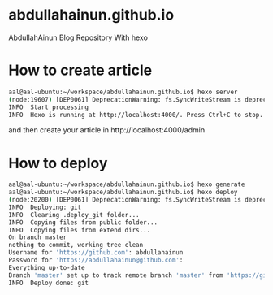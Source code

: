 # abdullahainun.github.io
AbdullahAinun Blog Repository With hexo

# How to create article
```bash
aal@aal-ubuntu:~/workspace/abdullahainun.github.io$ hexo server
(node:19607) [DEP0061] DeprecationWarning: fs.SyncWriteStream is deprecated.
INFO  Start processing
INFO  Hexo is running at http://localhost:4000/. Press Ctrl+C to stop.

```
and then create your article in http://localhost:4000/admin
# How to deploy
```bash
aal@aal-ubuntu:~/workspace/abdullahainun.github.io$ hexo generate
aal@aal-ubuntu:~/workspace/abdullahainun.github.io$ hexo deploy
(node:20200) [DEP0061] DeprecationWarning: fs.SyncWriteStream is deprecated.
INFO  Deploying: git
INFO  Clearing .deploy_git folder...
INFO  Copying files from public folder...
INFO  Copying files from extend dirs...
On branch master
nothing to commit, working tree clean
Username for 'https://github.com': abdullahainun
Password for 'https://abdullahainun@github.com': 
Everything up-to-date
Branch 'master' set up to track remote branch 'master' from 'https://github.com/abdullahainun/abdullahainun.github.io.git'.
INFO  Deploy done: git

```
